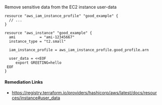 
Remove sensitive data from the EC2 instance user-data

```hcl
resource "aws_iam_instance_profile" "good_example" {
  // ...
}

resource "aws_instance" "good_example" {
  ami           = "ami-12345667"
  instance_type = "t2.small"

  iam_instance_profile = aws_iam_instance_profile.good_profile.arn

  user_data = <<EOF
	 export GREETING=hello
 EOF
}
```

#### Remediation Links
 - https://registry.terraform.io/providers/hashicorp/aws/latest/docs/resources/instance#user_data


